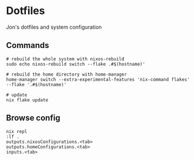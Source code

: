 # Dotfiles

Jon's dotfiles and system configuration

## Commands 

```
# rebuild the whole system with nixos-rebuild
sudo echo nixos-rebuild switch --flake .#$(hostname)'

# rebuild the home directory with home-manager
home-manager switch --extra-experimental-features 'nix-command flakes' --flake '.#$(hostname)'

# update
nix flake update
```

## Browse config

```
nix repl
:lf .
outputs.nixosConfigurations.<tab>
outputs.homeConfigurations.<tab>
inputs.<tab>
```
